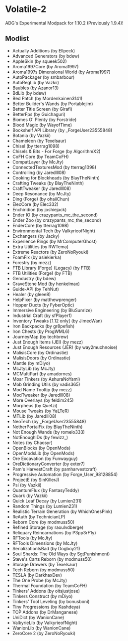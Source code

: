 # Volatile-2
ADG's Experimental Modpack for 1.10.2 (Previously 1.9.4)!

## Modlist
* Actually Additions (by Ellpeck)
* Advanced Generators (by bdew)
* AppleSkin (by squeek502)
* Aroma1997Core (by Aroma1997)
* Aroma1997s Dimensional World (by Aroma1997)
* AutoPackager (by smbarbour)
* AutoRegLib (by Vazkii)
* Baubles (by Azanor13)
* BdLib (by bdew)
* Bed Patch (by Mordenkainen3141)
* Better Builder's Wands (by Portablejim)
* Better Title Screen (by Girafi)
* BetterFps (by Guichaguri)
* Biomes O' Plenty (by Forstride)
* Blood Magic (by WayofTime)
* Bookshelf API Library (by _ForgeUser23555848)
* Botania (by Vazkii)
* Chameleon (by Texelsaur)
* Chisel (by tterrag1098)
* Chisels & Bits - For Forge (by AlgorithmX2)
* CoFH Core (by TeamCoFH)
* CompatLayer (by McJty)
* ConnectedTexturesMod (by tterrag1098)
* Controlling (by Jaredlll08)
* Cooking for Blockheads (by BlayTheNinth)
* Crafting Tweaks (by BlayTheNinth)
* CraftTweaker (by Jaredlll08)
* Deep Resonance (by McJty)
* Ding (Forge) (by ohaiiChun)
* ElecCore (by Elec332)
* Enchiridion (by joshiejack)
* Ender IO (by crazypants_mc_the_second)
* Ender Zoo (by crazypants_mc_the_second)
* EnderCore (by tterrag1098)
* Environmental Tech (by ValkyrieofNight)
* Exchangers (by Jacky)
* Experience Rings (by MrComputerGhost)
* Extra Utilities (by RWTema)
* Extreme Reactors (by ZeroNoRyouki)
* FoamFix (by asiekierka)
* Forestry (by mezz)
* FTB Library (Forge) (Legacy) (by FTB)
* FTB Utilities (Forge) (by FTB)
* Gendustry (by bdew)
* GraveStone Mod (by henkelmax)
* Guide-API (by TehNut)
* Healer (by gleee8)
* HelpFixer (by matthewprenger)
* Hopper Ducts (by FyberOptic)
* Immersive Engineering (by BluSunrize)
* Industrial Craft (by sfPlayer1)
* Inventory Tweaks \[1.12 only\] (by JimeoWan)
* Iron Backpacks (by gr8pefish)
* Iron Chests (by ProgWML6)
* JourneyMap (by techbrew)
* Just Enough Items (JEI) (by mezz)
* Just Enough Resources (JER) (by way2muchnoise)
* MalisisCore (by Ordinastie)
* MalisisDoors (by Ordinastie)
* Mantle (by mDiyo)
* McJtyLib (by McJty)
* MCMultiPart (by amadornes)
* Moar Tinkers (by AshuraNoYami)
* Mob Grinding Utils (by vadis365)
* Mod Name Tooltip (by mezz)
* ModTweaker (by Jaredlll08)
* More Overlays (by feldim245)
* Morpheus (by Quetzi)
* Mouse Tweaks (by YaLTeR)
* MTLib (by Jaredlll08)
* NeoTech (by _ForgeUser23555848)
* NetherPortalFix (by BlayTheNinth)
* Not Enough Wands (by romelo333)
* NotEnoughIDs (by fewizz_)
* Notes (by Chaosyr)
* OpenBlocks (by OpenMods)
* OpenModsLib (by OpenMods)
* Ore Excavation (by Funwayguy)
* OreDictionaryConverter (by exter7)
* Pam's HarvestCraft (by pamharvestcraft)
* Progressive Automation (by Forge_User_98128854)
* ProjectE (by SinKillerJ)
* Psi (by Vazkii)
* QuantumFlux (by FantasyTeddy)
* Quark (by Vazkii)
* Quick Leaf Decay (by Lumien231)
* Random Things (by Lumien231)
* Realistic Terrain Generation (by WhichOnesPink)
* ReAuth (by TechnicianLP)
* Reborn Core (by modmuss50)
* Refined Storage (by raoulvdberge)
* Reliquary Reincarnations (by P3pp3rF1y)
* RFTools (by McJty)
* RFTools Dimensions (by McJty)
* SerializationIsBad (by Dogboy21)
* Soul Shards: The Old Ways (by SgtPunishment)
* Steve's Carts Reborn (by modmuss50)
* Storage Drawers (by Texelsaur)
* Tech Reborn (by modmuss50)
* TESLA (by DarkhaxDev)
* The One Probe (by McJty)
* Thermal Foundation (by TeamCoFH)
* Tinkers' Addons (by oitsjustjose)
* Tinkers Construct (by mDiyo)
* Tinkers' Tool Leveling (by bonusboni)
* Tiny Progressions (by Kashdeya)
* TOP Addons (by DrManganese)
* UniDict (by WanionCane)
* ValkyrieLib (by ValkyrieofNight)
* WanionLib (by WanionCane)
* ZeroCore 2 (by ZeroNoRyouki)
